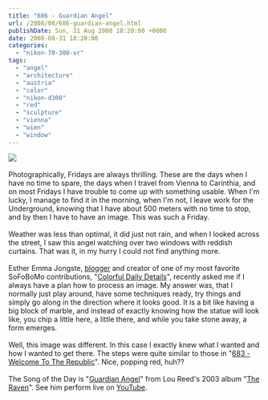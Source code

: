 ```yaml
---
title: "686 - Guardian Angel"
url: /2008/08/686-guardian-angel.html
publishDate: Sun, 31 Aug 2008 18:20:00 +0000
date: 2008-08-31 18:20:00
categories: 
  - "nikon-70-300-vr"
tags: 
  - "angel"
  - "architecture"
  - "austria"
  - "color"
  - "nikon-d300"
  - "red"
  - "sculpture"
  - "vienna"
  - "wien"
  - "window"
---
```

<a href="https://d25zfm9zpd7gm5.cloudfront.net/1200x1200/2008/20080829_153314_ps.jpg" target="_blank"><img src="https://d25zfm9zpd7gm5.cloudfront.net/0600x0600/2008/20080829_153314_ps.jpg"/></a><br/><br/>Photographically, Fridays are always thrilling. These are the days when I have no time to spare, the days when I travel from Vienna to Carinthia, and on most Fridays I have trouble to come up with something usable. When I'm lucky, I manage to find it in the morning, when I'm not, I leave work for the Underground, knowing that I have about 500 meters with no time to stop, and by then I have to have an image. This was such a Friday.<br/><br/>Weather was less than optimal, it did just not rain, and when I looked across the street, I saw this angel watching over two windows with reddish curtains. That was it, in my hurry I could not find anything more. <br/><br/>Esther Emma Jongste, <a href="http://fotoemma.blogspot.com/" target="_blank">blogger</a> and creator of one of my most favorite SoFoBoMo contributions, "<a href="http://issuu.com/estheremma/docs/sofobomo" target="_blank">Colorful Daily Details</a>", recently asked me if I always have a plan how to process an image. My answer was, that I normally just play around, have some techniques ready, try things and simply go along in the direction where it looks good. It is a bit like having a big block of marble, and instead of exactly knowing how the statue will look like, you chip a little here, a little there, and while you take stone away, a form emerges.<br/><br/>Well, this image was different. In this case I exactly knew what I wanted and how I wanted to get there. The steps were quite similar to those in "<a href="/2008/08/683-welcome-to-republic.html" target="_blank">683 - Welcome To The Republic</a>". Nice, popping red, huh??<br/><br/>The Song of the Day is "<a href="http://www.lyricsfreak.com/l/lou+reed/guardian+angel_20207739.html" target="_blank">Guardian Angel</a>" from Lou Reed's 2003 album "<a href="http://www.amazon.com/Raven-Lou-Reed/dp/B00007BKGL" target="_blank">The Raven</a>". See him perform live on <a href="http://www.youtube.com/watch?v=Yo3EKB-QgtU" target="_blank">YouTube</a>.
